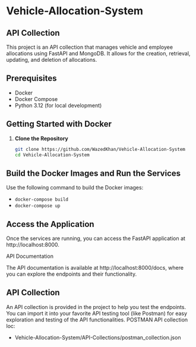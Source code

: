 # Vehicle-Allocation-System

## API Collection

This project is an API collection that manages vehicle and employee allocations using FastAPI and MongoDB. It allows for the creation, retrieval, updating, and deletion of allocations.

## Prerequisites

- Docker
- Docker Compose
- Python 3.12 (for local development)

## Getting Started with Docker

1. **Clone the Repository**

   ```bash
   git clone https://github.com/WazedKhan/Vehicle-Allocation-System
   cd Vehicle-Allocation-System

## Build the Docker Images and Run the Services

Use the following command to build the Docker images:
- ```docker-compose build```
- ```docker-compose up```

## Access the Application

Once the services are running, you can access the FastAPI application at http://localhost:8000.

API Documentation

The API documentation is available at http://localhost:8000/docs, where you can explore the endpoints and their functionality.

## API Collection
An API collection is provided in the project to help you test the endpoints. You can import it into your favorite API testing tool (like Postman) for easy exploration and testing of the API functionalities.
POSTMAN API collection loc:
- Vehicle-Allocation-System/API-Collections/postman_collection.json